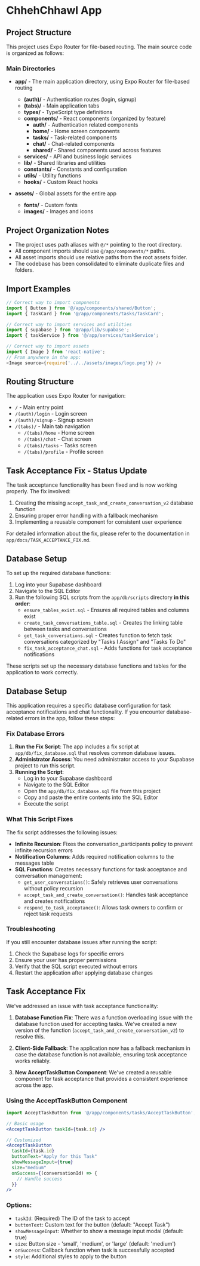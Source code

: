 # ChhehChhawl App

## Project Structure

This project uses Expo Router for file-based routing. The main source code is organized as follows:

### Main Directories

- **app/** - The main application directory, using Expo Router for file-based routing
  - **(auth)/** - Authentication routes (login, signup)
  - **(tabs)/** - Main application tabs
  - **types/** - TypeScript type definitions
  - **components/** - React components (organized by feature)
    - **auth/** - Authentication related components
    - **home/** - Home screen components
    - **tasks/** - Task-related components
    - **chat/** - Chat-related components
    - **shared/** - Shared components used across features
  - **services/** - API and business logic services
  - **lib/** - Shared libraries and utilities
  - **constants/** - Constants and configuration
  - **utils/** - Utility functions
  - **hooks/** - Custom React hooks

- **assets/** - Global assets for the entire app
  - **fonts/** - Custom fonts
  - **images/** - Images and icons

## Project Organization Notes

- The project uses path aliases with `@/*` pointing to the root directory.
- All component imports should use `@/app/components/*` paths.
- All asset imports should use relative paths from the root assets folder.
- The codebase has been consolidated to eliminate duplicate files and folders.

## Import Examples

```typescript
// Correct way to import components
import { Button } from '@/app/components/shared/Button';
import { TaskCard } from '@/app/components/tasks/TaskCard';

// Correct way to import services and utilities
import { supabase } from '@/app/lib/supabase';
import { taskService } from '@/app/services/taskService';

// Correct way to import assets
import { Image } from 'react-native';
// From anywhere in the app:
<Image source={require('../../assets/images/logo.png')} />
```

## Routing Structure

The application uses Expo Router for navigation:

- `/` - Main entry point
- `/(auth)/login` - Login screen
- `/(auth)/signup` - Signup screen
- `/(tabs)/` - Main tab navigation
  - `/(tabs)/home` - Home screen
  - `/(tabs)/chat` - Chat screen
  - `/(tabs)/tasks` - Tasks screen
  - `/(tabs)/profile` - Profile screen 

## Task Acceptance Fix - Status Update

The task acceptance functionality has been fixed and is now working properly. The fix involved:

1. Creating the missing `accept_task_and_create_conversation_v2` database function
2. Ensuring proper error handling with a fallback mechanism 
3. Implementing a reusable component for consistent user experience

For detailed information about the fix, please refer to the documentation in `app/docs/TASK_ACCEPTANCE_FIX.md`.

## Database Setup

To set up the required database functions:

1. Log into your Supabase dashboard
2. Navigate to the SQL Editor
3. Run the following SQL scripts from the `app/db/scripts` directory **in this order**:
   - `ensure_tables_exist.sql` - Ensures all required tables and columns exist
   - `create_task_conversations_table.sql` - Creates the linking table between tasks and conversations
   - `get_task_conversations.sql` - Creates function to fetch task conversations categorized by "Tasks I Assign" and "Tasks To Do"
   - `fix_task_acceptance_chat.sql` - Adds functions for task acceptance notifications

These scripts set up the necessary database functions and tables for the application to work correctly.

## Database Setup

This application requires a specific database configuration for task acceptance notifications and chat functionality. If you encounter database-related errors in the app, follow these steps:

### Fix Database Errors

1. **Run the Fix Script**: The app includes a fix script at `app/db/fix_database.sql` that resolves common database issues.
2. **Administrator Access**: You need administrator access to your Supabase project to run this script.
3. **Running the Script**:
   - Log in to your Supabase dashboard
   - Navigate to the SQL Editor
   - Open the `app/db/fix_database.sql` file from this project
   - Copy and paste the entire contents into the SQL Editor
   - Execute the script

### What This Script Fixes

The fix script addresses the following issues:

- **Infinite Recursion**: Fixes the conversation_participants policy to prevent infinite recursion errors
- **Notification Columns**: Adds required notification columns to the messages table
- **SQL Functions**: Creates necessary functions for task acceptance and conversation management:
  - `get_user_conversations()`: Safely retrieves user conversations without policy recursion
  - `accept_task_and_create_conversation()`: Handles task acceptance and creates notifications
  - `respond_to_task_acceptance()`: Allows task owners to confirm or reject task requests

### Troubleshooting

If you still encounter database issues after running the script:

1. Check the Supabase logs for specific errors
2. Ensure your user has proper permissions
3. Verify that the SQL script executed without errors
4. Restart the application after applying database changes 

## Task Acceptance Fix

We've addressed an issue with task acceptance functionality:

1. **Database Function Fix**: There was a function overloading issue with the database function used for accepting tasks. We've created a new version of the function (`accept_task_and_create_conversation_v2`) to resolve this.

2. **Client-Side Fallback**: The application now has a fallback mechanism in case the database function is not available, ensuring task acceptance works reliably.

3. **New AcceptTaskButton Component**: We've created a reusable component for task acceptance that provides a consistent experience across the app.

### Using the AcceptTaskButton Component

```jsx
import AcceptTaskButton from '@/app/components/tasks/AcceptTaskButton';

// Basic usage
<AcceptTaskButton taskId={task.id} />

// Customized
<AcceptTaskButton 
  taskId={task.id}
  buttonText="Apply for this Task"
  showMessageInput={true}
  size="medium"
  onSuccess={(conversationId) => {
    // Handle success
  }}
/>
```

### Options:

- `taskId`: (Required) The ID of the task to accept
- `buttonText`: Custom text for the button (default: "Accept Task")
- `showMessageInput`: Whether to show a message input modal (default: true)
- `size`: Button size - 'small', 'medium', or 'large' (default: 'medium')
- `onSuccess`: Callback function when task is successfully accepted
- `style`: Additional styles to apply to the button 